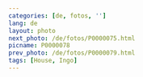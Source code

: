 ```yaml
---
categories: [de, fotos, '']
lang: de
layout: photo
next_photo: /de/fotos/P0000075.html
picname: P0000078
prev_photo: /de/fotos/P0000079.html
tags: [House, Ingo]
---
```

